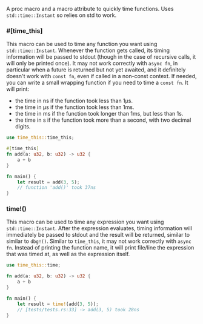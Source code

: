 A proc macro and a macro attribute to quickly time functions. Uses `std::time::Instant` so relies on std to work. 

### \#\[time_this\]

This macro can be used to time any function you want using `std::time::Instant`. Whenever the function
gets called, its timing information will be passed to stdout (though in the case of recursive calls,
it will only be printed once). It may not work correctly with `async fn`, in particular when a future
is returned but not yet awaited, and it definitely doesn't work with `const fn`, even if called in a
non-const context. If needed, you can write a small wrapping function if you need to time a `const fn`.
It will print:
* the time in ns if the function took less than 1μs.
* the time in μs if the function took less than 1ms.
* the time in ms if the function took longer than 1ms, but less than 1s.
* the time in s if the function took more than a second, with two decimal digits.

```rust
use time_this::time_this;

#[time_this]
fn add(a: u32, b: u32) -> u32 {
    a + b
}

fn main() {
    let result = add(3, 5);
    // function 'add()' took 37ns
}
```

### time!()

This macro can be used to time any expression you want using `std::time::Instant`. After the expression
evaluates, timing information will immediately be passed to stdout and the result will be returned,
similar to similar to `dbg!()`. Similar to `time_this`, it may not work correctly with `async fn`.
Instead of printing the function name, it will print file/line the expression that was timed at, as well
as the expression itself.

```rust
use time_this::time;

fn add(a: u32, b: u32) -> u32 {
    a + b
}

fn main() {
    let result = time!(add(3, 5));
    // [tests/tests.rs:33] -> add(3, 5) took 28ns
}
```
